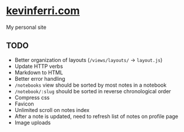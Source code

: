 #  [kevinferri.com](http://kevinferri.com)

My personal site

## TODO

* Better organization of layouts (`/views/layouts/` -> `layout.js`)
* Update HTTP verbs
* Markdown to HTML
* Better error handling
* `/notebooks` view should be sorted by most notes in a notebook
* `/notebook/:slug` should be sorted in reverse chronological order
* Compress css
* Favicon
* Unlimited scroll on notes index
* After a note is updated, need to refresh list of notes on profile page
* Image uploads
